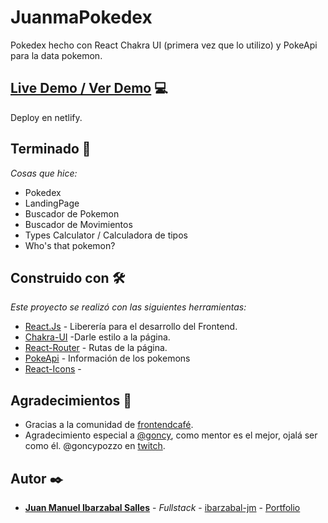 # JuanmaPokedex
 Pokedex hecho con React Chakra UI (primera vez que lo utilizo) y PokeApi para la data pokemon.
 
## [Live Demo / Ver Demo](https://juanma-pokedex.netlify.app/)   :computer:
Deploy en netlify.

## Terminado 🚀

_Cosas que hice:_
* Pokedex
* LandingPage
* Buscador de Pokemon
* Buscador de Movimientos
* Types Calculator / Calculadora de tipos
* Who's that pokemon?


## Construido con 🛠️

_Este proyecto se realizó con las siguientes herramientas:_

* [React.Js](https://es.reactjs.org/) - Liberería para el desarrollo del Frontend.
* [Chakra-UI](https://chakra-ui.com/) -Darle estilo a la página.
* [React-Router](https://mdbootstrap.com/docs/react/) - Rutas de la página.
* [PokeApi](https://pokeapi.co/) - Información de los pokemons
* [React-Icons](https://react-icons.github.io/react-icons) - 


## Agradecimientos :clap:


* Gracias a la comunidad de [frontendcafé](https://frontend.cafe/). 
* Agradecimiento especial a [@goncy](https://github.com/goncy), como mentor es el mejor, ojalá ser como él.  @goncypozzo en [twitch](https://www.twitch.tv/goncypozzo). 

## Autor ✒️

* [**Juan Manuel Ibarzabal Salles**](https://juanmaportfolio.netlify.app/) - *Fullstack* - [ibarzabal-jm](https://github.com/ibarzabal-jm) - [Portfolio](https://juanmaportfolio.netlify.app/)


